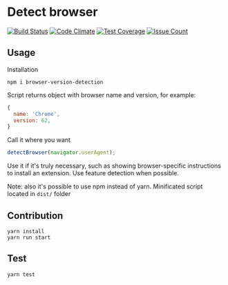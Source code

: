 # Detect browser
[![Build Status](https://travis-ci.org/pure-js/browser-detection.svg?branch=master)](https://travis-ci.org/pure-js/browser-detection)
[![Code Climate](https://codeclimate.com/github/pure-js/browser-detection/badges/gpa.svg)](https://codeclimate.com/github/pure-js/browser-detection)
[![Test Coverage](https://codeclimate.com/github/pure-js/browser-detection/badges/coverage.svg)](https://codeclimate.com/github/pure-js/browser-detection/coverage)
[![Issue Count](https://codeclimate.com/github/pure-js/browser-detection/badges/issue_count.svg)](https://codeclimate.com/github/pure-js/browser-detection)
## Usage
Installation
```
npm i browser-version-detection
```
Script returns object with browser name and version, for example:
```javascript
{
  name: 'Chrome',
  version: 62,
}
```
Call it where you want
```javascript
detectBrowser(navigator.userAgent);
```
Use it if it's truly necessary, such as showing browser-specific instructions to install an extension. Use feature detection when possible.

Note: also it's possible to use npm instead of yarn.
Minificated script located in ```dist/``` folder
## Contribution
    yarn install
    yarn run start

## Test
    yarn test
